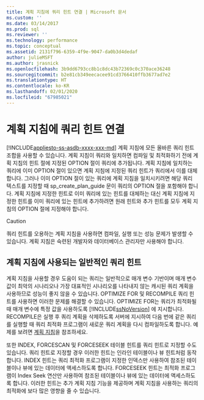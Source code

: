 ```yaml
---
title: 계획 지침에 쿼리 힌트 연결 | Microsoft 문서
ms.custom: ''
ms.date: 03/14/2017
ms.prod: sql
ms.reviewer: ''
ms.technology: performance
ms.topic: conceptual
ms.assetid: 2131f796-6359-4f9e-9047-da0b3d4dedaf
author: julieMSFT
ms.author: jrasnick
ms.openlocfilehash: 3b9dd6793cc8b1c8dc43b72369c0c370ace36248
ms.sourcegitcommit: b2e81cb349eecacee91cd3766410ffb3677ad7e2
ms.translationtype: HT
ms.contentlocale: ko-KR
ms.lasthandoff: 02/01/2020
ms.locfileid: "67985021"
---
```

# <a name="attach-query-hints-to-a-plan-guide"></a>계획 지침에 쿼리 힌트 연결
[!INCLUDE[appliesto-ss-asdb-xxxx-xxx-md](../../includes/appliesto-ss-asdb-xxxx-xxx-md.md)]
  계획 지침에 모든 올바른 쿼리 힌트 조합을 사용할 수 있습니다. 계획 지침이 쿼리와 일치하면 컴파일 및 최적화하기 전에 계획 지침의 힌트 절에 지정된 OPTION 절이 쿼리에 추가됩니다. 계획 지침에 일치하는 쿼리에 이미 OPTION 절이 있으면 계획 지침에 지정된 쿼리 힌트가 쿼리에서 이를 대체합니다. 그러나 이미 OPTION 절이 있는 쿼리에 계획 지침을 일치시키려면 해당 쿼리 텍스트를 지정할 때 sp_create_plan_guide 문이 쿼리의 OPTION 절을 포함해야 합니다. 계획 지침에 지정한 힌트로 이미 쿼리에 있는 힌트를 대체하는 대신 계획 지침에 지정한 힌트를 이미 쿼리에 있는 힌트에 추가하려면 원래 힌트와 추가 힌트를 모두 계획 지침의 OPTION 절에 지정해야 합니다.  
  
> [!CAUTION]  
>  쿼리 힌트를 오용하는 계획 지침을 사용하면 컴파일, 실행 또는 성능 문제가 발생할 수 있습니다. 계획 지침은 숙련된 개발자와 데이터베이스 관리자만 사용해야 합니다.  
  
## <a name="common-query-hints-used-in-plan-guides"></a>계획 지침에 사용되는 일반적인 쿼리 힌트  
 계획 지침을 사용할 경우 도움이 되는 쿼리는 일반적으로 매개 변수 기반이며 매개 변수 값이 최악의 시나리오나 가장 대표적인 시나리오를 나타내지 않는 캐시된 쿼리 계획을 사용하므로 성능이 좋지 않을 수 있습니다. OPTIMIZE FOR 및 RECOMPILE 쿼리 힌트를 사용하면 이러한 문제를 해결할 수 있습니다. OPTIMIZE FOR는 쿼리가 최적화될 때 매개 변수에 특정 값을 사용하도록 [!INCLUDE[ssNoVersion](../../includes/ssnoversion-md.md)] 에 지시합니다. RECOMPILE은 실행 후 쿼리 계획을 삭제하도록 서버에 지시하여 다음 번에 같은 쿼리를 실행할 때 쿼리 최적화 프로그램이 새로운 쿼리 계획을 다시 컴파일하도록 합니다. 예제를 보려면 [계획 지침](../../relational-databases/performance/plan-guides.md)을 참조하세요.  
  
 또한 INDEX, FORCESCAN 및 FORCESEEK 테이블 힌트를 쿼리 힌트로 지정할 수도 있습니다. 쿼리 힌트로 지정할 경우 이러한 힌트는 인라인 테이블이나 뷰 힌트처럼 동작합니다. INDEX 힌트는 쿼리 최적화 프로그램이 지정한 인덱스만 사용하여 참조된 테이블이나 뷰에 있는 데이터에 액세스하도록 합니다. FORCESEEK 힌트는 최적화 프로그램이 Index Seek 연산만 사용하여 참조된 테이블이나 뷰에 있는 데이터에 액세스하도록 합니다. 이러한 힌트는 추가 계획 지침 기능을 제공하며 계획 지침을 사용하는 쿼리의 최적화에 보다 많은 영향을 줄 수 있습니다.  
  
  
